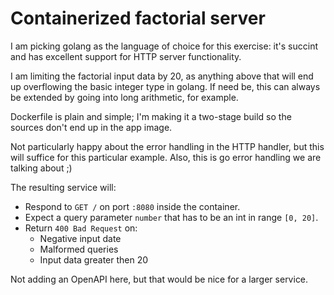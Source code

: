 # Containerized factorial server

I am picking golang as the language of choice for this exercise: it's succint and has excellent support for HTTP server
functionality.

I am limiting the factorial input data by 20, as anything above that will end up overflowing the basic integer type in golang.
If need be, this can always be extended by going into long arithmetic, for example.

Dockerfile is plain and simple; I'm making it a two-stage build so the sources don't end up in the app image.

Not particularly happy about the error handling in the HTTP handler, but this will suffice for this particular example.
Also, this is go error handling we are talking about ;)

The resulting service will:

- Respond to `GET /` on port `:8080` inside the container.
- Expect a query parameter `number` that has to be an int in range `[0, 20]`.
- Return `400 Bad Request` on:
  - Negative input date
  - Malformed queries
  - Input data greater then 20

Not adding an OpenAPI here, but that would be nice for a larger service.
